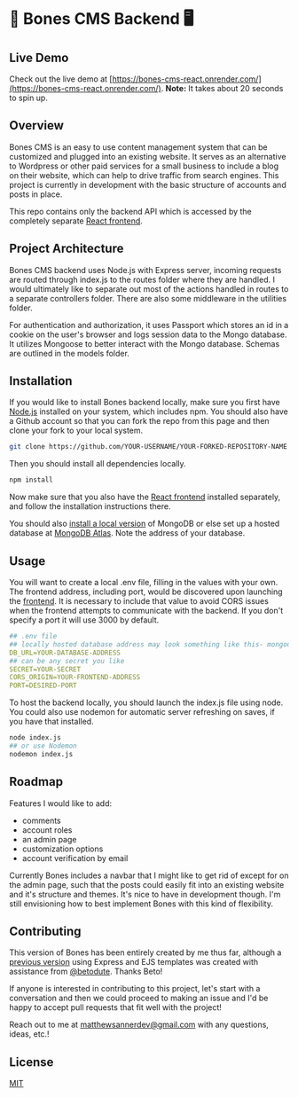 # 🦴 Bones CMS Backend 🖥️

## Live Demo

Check out the live demo at [https://bones-cms-react.onrender.com/](https://bones-cms-react.onrender.com/). **Note:** It takes about 20 seconds to spin up.

## Overview

Bones CMS is an easy to use content management system that can be customized and plugged into an existing website. It serves as an alternative to Wordpress or other paid services for a small business to include a blog on their website, which can help to drive traffic from search engines. This project is currently in development with the basic structure of accounts and posts in place.

This repo contains only the backend API which is accessed by the completely separate [React frontend](https://github.com/matthewsanner/bones-cms-react).

## Project Architecture
Bones CMS backend uses Node.js with Express server, incoming requests are routed through index.js to the routes folder where they are handled. I would ultimately like to separate out most of the actions handled in routes to a separate controllers folder.  There are also some middleware in the utilities folder.

For authentication and authorization, it uses Passport which stores an id in a cookie on the user's browser and logs session data to the Mongo database. It utilizes Mongoose to better interact with the Mongo database. Schemas are outlined in the models folder.

## Installation

If you would like to install Bones backend locally, make sure you first have [Node.js](https://nodejs.org/en/download) installed on your system, which includes npm. You should also have a Github account so that you can fork the repo from this page and then clone your fork to your local system.

```bash
git clone https://github.com/YOUR-USERNAME/YOUR-FORKED-REPOSITORY-NAME
```
Then you should install all dependencies locally.

```bash
npm install
```

Now make sure that you also have the [React frontend](https://github.com/matthewsanner/bones-cms-react) installed separately, and follow the installation instructions there.

You should also [install a local version](https://www.mongodb.com/docs/manual/installation/) of MongoDB or else set up a hosted database at [MongoDB Atlas](https://www.mongodb.com/atlas/database). Note the address of your database.

## Usage

You will want to create a local .env file, filling in the values with your own. The frontend address, including port, would be discovered upon launching the [frontend](https://github.com/matthewsanner/bones-cms-react). It is necessary to include that value to avoid CORS issues when the frontend attempts to communicate with the backend. If you don't specify a port it will use 3000 by default.

```yaml
## .env file
## locally hosted database address may look something like this- mongodb://localhost:27017/your-database-name
DB_URL=YOUR-DATABASE-ADDRESS 
## can be any secret you like
SECRET=YOUR-SECRET
CORS_ORIGIN=YOUR-FRONTEND-ADDRESS
PORT=DESIRED-PORT
```

To host the backend locally, you should launch the index.js file using node. You could also use nodemon for automatic server refreshing on saves, if you have that installed.

```bash
node index.js
## or use Nodemon
nodemon index.js
```

## Roadmap
Features I would like to add:
- comments
- account roles
- an admin page
- customization options
- account verification by email

Currently Bones includes a navbar that I might like to get rid of except for on the admin page, such that the posts could easily fit into an existing website and it's structure and themes. It's nice to have in development though. I'm still envisioning how to best implement Bones with this kind of flexibility.

## Contributing

This version of Bones has been entirely created by me thus far, although a [previous version](https://github.com/matthewsanner/bones-cms) using Express and EJS templates was created with assistance from [@betodute](https://github.com/betodute). Thanks Beto!

If anyone is interested in contributing to this project, let's start with a conversation and then we could proceed to making an issue and I'd be happy to accept pull requests that fit well with the project!

Reach out to me at [matthewsannerdev@gmail.com](mailto:matthewsannerdev@gmail.com) with any questions, ideas, etc.!

## License

[MIT](https://choosealicense.com/licenses/mit/)

